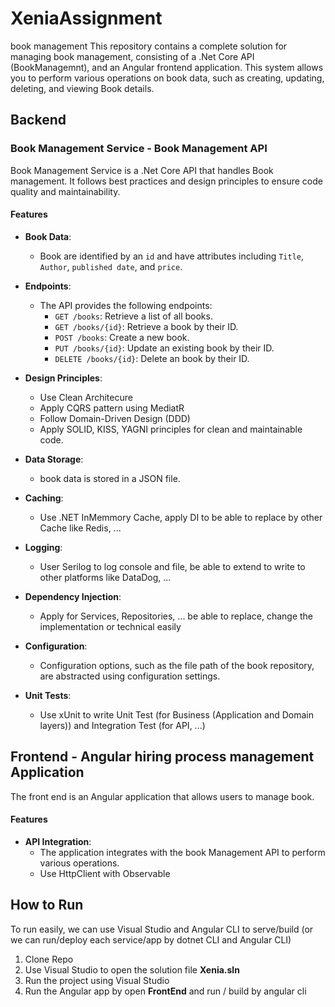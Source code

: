 # XeniaAssignment
book management
This repository contains a complete solution for managing book management, consisting of a .Net Core API (BookManagemnt), and an Angular frontend application. This system allows you to perform various operations on book data, such as creating, updating, deleting, and viewing Book details.

## Backend

### Book Management Service - Book Management API

Book Management Service is a .Net Core API that handles Book management. It follows best practices and design principles to ensure code quality and maintainability.

#### Features

- **Book Data**:
  - Book are identified by an `id` and have attributes including `Title`, `Author`, `published date`, and `price`.
  
- **Endpoints**:
  - The API provides the following endpoints:
    - `GET /books`: Retrieve a list of all books.
    - `GET /books/{id}`: Retrieve a book by their ID.
    - `POST /books`: Create a new book.
    - `PUT /books/{id}`: Update an existing book by their ID.
    - `DELETE /books/{id}`: Delete an book by their ID.
    
- **Design Principles**:
  - Use Clean Architecure
  - Apply CQRS pattern using MediatR
  - Follow Domain-Driven Design (DDD)
  - Apply SOLID, KISS, YAGNI principles for clean and maintainable code.
  
- **Data Storage**:
  - book data is stored in a JSON file.

- **Caching**:
  - Use .NET InMemmory Cache, apply DI to be able to replace by other Cache like Redis, ...

- **Logging**:
  - User Serilog to log console and file, be able to extend to write to other platforms like DataDog, ...
  
- **Dependency Injection**:
  - Apply for Services, Repositories, ... be able to replace, change the implementation or technical easily
  
- **Configuration**:
  - Configuration options, such as the file path of the book repository, are abstracted using configuration settings.
  
- **Unit Tests**:
  - Use xUnit to write Unit Test (for Business (Application and Domain layers)) and Integration Test (for API, ...)

## Frontend - Angular hiring process management Application

The front end is an Angular application that allows users to manage book.

#### Features

- **API Integration**:
  - The application integrates with the book Management API to perform various operations.
  - Use HttpClient with Observable

## How to Run
To run easily, we can use Visual Studio and Angular CLI to serve/build
(or we can run/deploy each service/app by dotnet CLI and Angular CLI)
1. Clone Repo
2. Use Visual Studio to open the solution file **Xenia.sln**
3. Run the project using Visual Studio
4. Run the Angular app by open **FrontEnd** and run / build by angular cli
